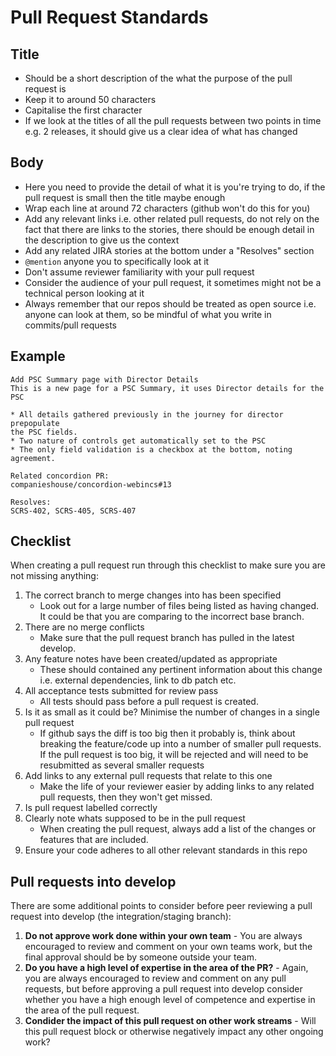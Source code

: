 Pull Request Standards
======================

Title
-----

* Should be a short description of the what the purpose of the pull request is
* Keep it to around 50 characters
* Capitalise the first character
* If we look at the titles of all the pull requests between two points in time e.g. 2 releases, it should give us a clear idea of what has changed

Body
----

* Here you need to provide the detail of what it is you're trying to do, if the pull request is small then the title maybe enough
* Wrap each line at around 72 characters (github won't do this for you)
* Add any relevant links i.e. other related pull requests, do not rely on the fact that there are links to the stories, there should be enough detail in the description to give us the context
* Add any related JIRA stories at the bottom under a "Resolves" section
* `@mention` anyone you to specifically look at it
* Don't assume reviewer familiarity with your pull request
* Consider the audience of your pull request, it sometimes might not be a technical person looking at it
* Always remember that our repos should be treated as open source i.e. anyone can look at them, so be mindful of what you write in commits/pull requests

Example
-------
```
Add PSC Summary page with Director Details
This is a new page for a PSC Summary, it uses Director details for the PSC

* All details gathered previously in the journey for director prepopulate
the PSC fields.
* Two nature of controls get automatically set to the PSC
* The only field validation is a checkbox at the bottom, noting agreement.

Related concordion PR:
companieshouse/concordion-webincs#13

Resolves:
SCRS-402, SCRS-405, SCRS-407
```

Checklist
---------

When creating a pull request run through this checklist to make sure you are not missing anything:

1. The correct branch to merge changes into has been specified
    * Look out for a large number of files being listed as having changed. It could be that you are comparing to the incorrect base branch.
2. There are no merge conflicts
    * Make sure that the pull request branch has pulled in the latest develop.
3. Any feature notes have been created/updated as appropriate
    * These should contained any pertinent information about this change i.e. external dependencies, link to db patch etc.
4. All acceptance tests submitted for review pass
    * All tests should pass before a pull request is created.
5. Is it as small as it could be? Minimise the number of changes in a single pull request
    * If github says the diff is too big then it probably is, think about breaking the feature/code up into a number of smaller pull requests. If the pull request is too big, it will be rejected and will need to be resubmitted as several smaller requests
6. Add links to any external pull requests that relate to this one
    * Make the life of your reviewer easier by adding links to any related pull requests, then they won't get missed.
7. Is pull request labelled correctly
8. Clearly note whats supposed to be in the pull request
    * When creating the pull request, always add a list of the changes or features that are included.
9. Ensure your code adheres to all other relevant standards in this repo

Pull requests into develop
--------------------------

There are some additional points to consider before peer reviewing a pull request into develop (the integration/staging branch):

1. **Do not approve work done within your own team** - You are always encouraged to review and comment on your own teams work, but the final approval should be by someone outside your team.
2. **Do you have a high level of expertise in the area of the PR?** - Again, you are always encouraged to review and comment on any pull requests, but before approving a pull request into develop consider whether you have a high enough level of competence and expertise in the area of the pull request.
3. **Condider the impact of this pull request on other work streams** - Will this pull request block or otherwise negatively impact any other ongoing work?
